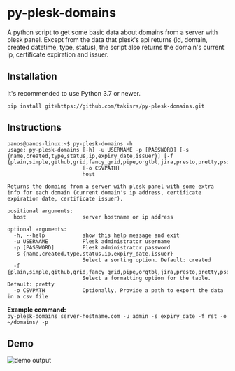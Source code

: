 # py-plesk-domains
A python script to get some basic data about domains from a server with plesk panel.
Except from the data that plesk's api returns (id, domain, created datetime, type, status), the script also returns the domain's current ip, certificate expiration and issuer.


## Installation
It's recommended to use Python 3.7 or newer.   

```pip install git+https://github.com/takisrs/py-plesk-domains.git```   
   

## Instructions
```
panos@panos-linux:~$ py-plesk-domains -h
usage: py-plesk-domains [-h] -u USERNAME -p [PASSWORD] [-s {name,created,type,status,ip,expiry_date,issuer}] [-f {plain,simple,github,grid,fancy_grid,pipe,orgtbl,jira,presto,pretty,psql,rst,mediawiki,moinmoin,youtrack,html,latex,latex_raw,latex_booktabs,textile}]
                        [-o CSVPATH]
                        host

Returns the domains from a server with plesk panel with some extra info for each domain (current domain's ip address, certificate expiration date, certificate issuer).

positional arguments:
  host                  server hostname or ip address

optional arguments:
  -h, --help            show this help message and exit
  -u USERNAME           Plesk administrator username
  -p [PASSWORD]         Plesk administrator password
  -s {name,created,type,status,ip,expiry_date,issuer}
                        Select a sorting option. Default: created
  -f {plain,simple,github,grid,fancy_grid,pipe,orgtbl,jira,presto,pretty,psql,rst,mediawiki,moinmoin,youtrack,html,latex,latex_raw,latex_booktabs,textile}
                        Select a formatting option for the table. Default: pretty
  -o CSVPATH            Optionally, Provide a path to export the data in a csv file
```

**Example command:**  
```py-plesk-domains server-hostname.com -u admin -s expiry_date -f rst -o ~/domains/ -p```   



## Demo
![demo output](screenshot.png)